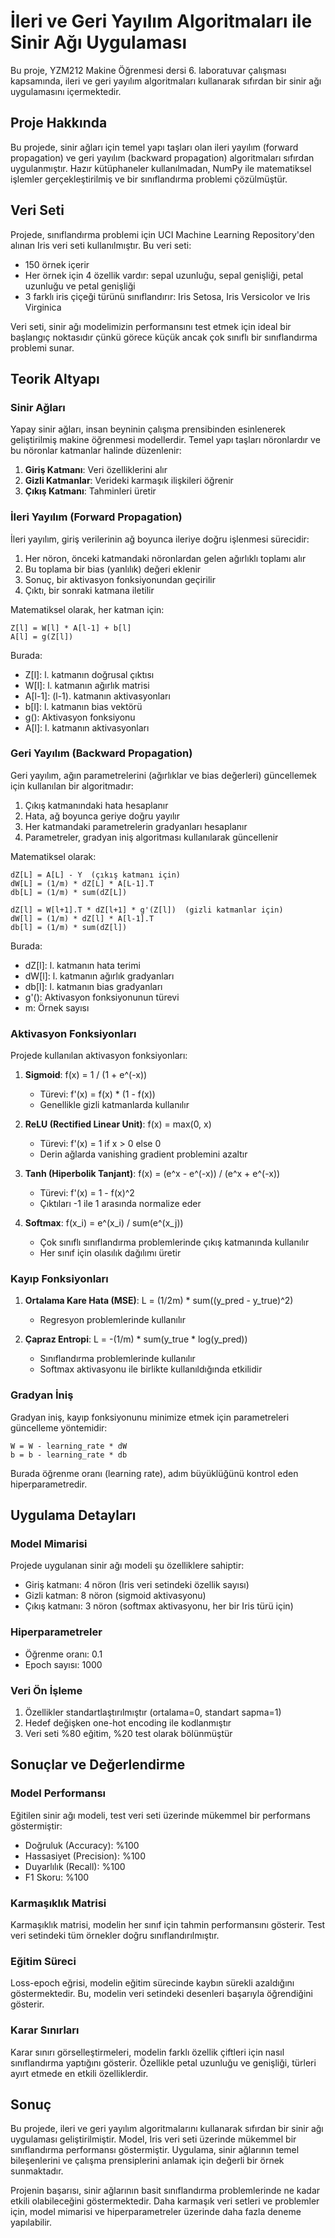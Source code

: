 # İleri ve Geri Yayılım Algoritmaları ile Sinir Ağı Uygulaması

Bu proje, YZM212 Makine Öğrenmesi dersi 6. laboratuvar çalışması kapsamında, ileri ve geri yayılım algoritmaları kullanarak sıfırdan bir sinir ağı uygulamasını içermektedir.

## Proje Hakkında

Bu projede, sinir ağları için temel yapı taşları olan ileri yayılım (forward propagation) ve geri yayılım (backward propagation) algoritmaları sıfırdan uygulanmıştır. Hazır kütüphaneler kullanılmadan, NumPy ile matematiksel işlemler gerçekleştirilmiş ve bir sınıflandırma problemi çözülmüştür.

## Veri Seti

Projede, sınıflandırma problemi için UCI Machine Learning Repository'den alınan Iris veri seti kullanılmıştır. Bu veri seti:

- 150 örnek içerir
- Her örnek için 4 özellik vardır: sepal uzunluğu, sepal genişliği, petal uzunluğu ve petal genişliği
- 3 farklı iris çiçeği türünü sınıflandırır: Iris Setosa, Iris Versicolor ve Iris Virginica

Veri seti, sinir ağı modelimizin performansını test etmek için ideal bir başlangıç noktasıdır çünkü görece küçük ancak çok sınıflı bir sınıflandırma problemi sunar.

## Teorik Altyapı

### Sinir Ağları

Yapay sinir ağları, insan beyninin çalışma prensibinden esinlenerek geliştirilmiş makine öğrenmesi modellerdir. Temel yapı taşları nöronlardır ve bu nöronlar katmanlar halinde düzenlenir:

1. **Giriş Katmanı**: Veri özelliklerini alır
2. **Gizli Katmanlar**: Verideki karmaşık ilişkileri öğrenir
3. **Çıkış Katmanı**: Tahminleri üretir

### İleri Yayılım (Forward Propagation)

İleri yayılım, giriş verilerinin ağ boyunca ileriye doğru işlenmesi sürecidir:

1. Her nöron, önceki katmandaki nöronlardan gelen ağırlıklı toplamı alır
2. Bu toplama bir bias (yanlılık) değeri eklenir
3. Sonuç, bir aktivasyon fonksiyonundan geçirilir
4. Çıktı, bir sonraki katmana iletilir

Matematiksel olarak, her katman için:

```
Z[l] = W[l] * A[l-1] + b[l]
A[l] = g(Z[l])
```

Burada:
- Z[l]: l. katmanın doğrusal çıktısı
- W[l]: l. katmanın ağırlık matrisi
- A[l-1]: (l-1). katmanın aktivasyonları
- b[l]: l. katmanın bias vektörü
- g(): Aktivasyon fonksiyonu
- A[l]: l. katmanın aktivasyonları

### Geri Yayılım (Backward Propagation)

Geri yayılım, ağın parametrelerini (ağırlıklar ve bias değerleri) güncellemek için kullanılan bir algoritmadır:

1. Çıkış katmanındaki hata hesaplanır
2. Hata, ağ boyunca geriye doğru yayılır
3. Her katmandaki parametrelerin gradyanları hesaplanır
4. Parametreler, gradyan iniş algoritması kullanılarak güncellenir

Matematiksel olarak:

```
dZ[L] = A[L] - Y  (çıkış katmanı için)
dW[L] = (1/m) * dZ[L] * A[L-1].T
db[L] = (1/m) * sum(dZ[L])

dZ[l] = W[l+1].T * dZ[l+1] * g'(Z[l])  (gizli katmanlar için)
dW[l] = (1/m) * dZ[l] * A[l-1].T
db[l] = (1/m) * sum(dZ[l])
```

Burada:
- dZ[l]: l. katmanın hata terimi
- dW[l]: l. katmanın ağırlık gradyanları
- db[l]: l. katmanın bias gradyanları
- g'(): Aktivasyon fonksiyonunun türevi
- m: Örnek sayısı

### Aktivasyon Fonksiyonları

Projede kullanılan aktivasyon fonksiyonları:

1. **Sigmoid**: f(x) = 1 / (1 + e^(-x))
   - Türevi: f'(x) = f(x) * (1 - f(x))
   - Genellikle gizli katmanlarda kullanılır

2. **ReLU (Rectified Linear Unit)**: f(x) = max(0, x)
   - Türevi: f'(x) = 1 if x > 0 else 0
   - Derin ağlarda vanishing gradient problemini azaltır

3. **Tanh (Hiperbolik Tanjant)**: f(x) = (e^x - e^(-x)) / (e^x + e^(-x))
   - Türevi: f'(x) = 1 - f(x)^2
   - Çıktıları -1 ile 1 arasında normalize eder

4. **Softmax**: f(x_i) = e^(x_i) / sum(e^(x_j))
   - Çok sınıflı sınıflandırma problemlerinde çıkış katmanında kullanılır
   - Her sınıf için olasılık dağılımı üretir

### Kayıp Fonksiyonları

1. **Ortalama Kare Hata (MSE)**: L = (1/2m) * sum((y_pred - y_true)^2)
   - Regresyon problemlerinde kullanılır

2. **Çapraz Entropi**: L = -(1/m) * sum(y_true * log(y_pred))
   - Sınıflandırma problemlerinde kullanılır
   - Softmax aktivasyonu ile birlikte kullanıldığında etkilidir

### Gradyan İniş

Gradyan iniş, kayıp fonksiyonunu minimize etmek için parametreleri güncelleme yöntemidir:

```
W = W - learning_rate * dW
b = b - learning_rate * db
```

Burada öğrenme oranı (learning rate), adım büyüklüğünü kontrol eden hiperparametredir.

## Uygulama Detayları

### Model Mimarisi

Projede uygulanan sinir ağı modeli şu özelliklere sahiptir:

- Giriş katmanı: 4 nöron (Iris veri setindeki özellik sayısı)
- Gizli katman: 8 nöron (sigmoid aktivasyonu)
- Çıkış katmanı: 3 nöron (softmax aktivasyonu, her bir Iris türü için)

### Hiperparametreler

- Öğrenme oranı: 0.1
- Epoch sayısı: 1000

### Veri Ön İşleme

1. Özellikler standartlaştırılmıştır (ortalama=0, standart sapma=1)
2. Hedef değişken one-hot encoding ile kodlanmıştır
3. Veri seti %80 eğitim, %20 test olarak bölünmüştür

## Sonuçlar ve Değerlendirme

### Model Performansı

Eğitilen sinir ağı modeli, test veri seti üzerinde mükemmel bir performans göstermiştir:

- Doğruluk (Accuracy): %100
- Hassasiyet (Precision): %100
- Duyarlılık (Recall): %100
- F1 Skoru: %100

### Karmaşıklık Matrisi

Karmaşıklık matrisi, modelin her sınıf için tahmin performansını gösterir. Test veri setindeki tüm örnekler doğru sınıflandırılmıştır.

### Eğitim Süreci

Loss-epoch eğrisi, modelin eğitim sürecinde kaybın sürekli azaldığını göstermektedir. Bu, modelin veri setindeki desenleri başarıyla öğrendiğini gösterir.

### Karar Sınırları

Karar sınırı görselleştirmeleri, modelin farklı özellik çiftleri için nasıl sınıflandırma yaptığını gösterir. Özellikle petal uzunluğu ve genişliği, türleri ayırt etmede en etkili özelliklerdir.

## Sonuç

Bu projede, ileri ve geri yayılım algoritmalarını kullanarak sıfırdan bir sinir ağı uygulaması geliştirilmiştir. Model, Iris veri seti üzerinde mükemmel bir sınıflandırma performansı göstermiştir. Uygulama, sinir ağlarının temel bileşenlerini ve çalışma prensiplerini anlamak için değerli bir örnek sunmaktadır.

Projenin başarısı, sinir ağlarının basit sınıflandırma problemlerinde ne kadar etkili olabileceğini göstermektedir. Daha karmaşık veri setleri ve problemler için, model mimarisi ve hiperparametreler üzerinde daha fazla deneme yapılabilir.
